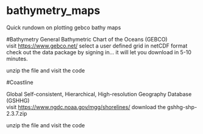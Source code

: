# bathymetry_maps
Quick rundown on plotting gebco bathy maps

#Bathymetry
General Bathymetric Chart of the Oceans (GEBCO)  
visit https://www.gebco.net/
select a user defined grid in netCDF format  
check out the data package by signing in... it will let you download in 5-10 minutes.

unzip the file and visit the code  

#Coastline

Global Self-consistent, Hierarchical, High-resolution Geography Database (GSHHG)  
visit https://www.ngdc.noaa.gov/mgg/shorelines/
download the gshhg-shp-2.3.7.zip

unzip the file and visit the code
